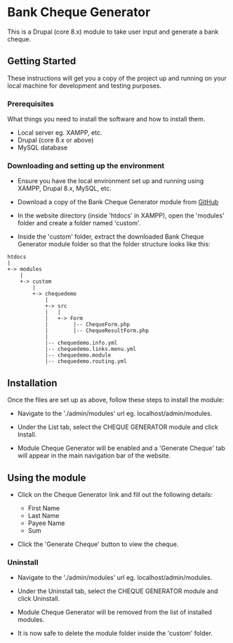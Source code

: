 # Bank Cheque Generator

This is a Drupal (core 8.x) module to take user input and generate a bank cheque.

## Getting Started

These instructions will get you a copy of the project up and running on your local machine for development and testing purposes.

### Prerequisites

What things you need to install the software and how to install them.

* Local server eg. XAMPP, etc.
* Drupal (core 8.x or above)
* MySQL database

### Downloading and setting up the environment

* Ensure you have the local environment set up and running using XAMPP, Drupal 8.x, MySQL, etc.

* Download a copy of the Bank Cheque Generator module from [GitHub](https://github.com/Jeshnil/bank-cheque-generator)

* In the website directory (inside 'htdocs' in XAMPP), open the 'modules' folder and create a folder named 'custom'.

* Inside the 'custom' folder, extract the downloaded Bank Cheque Generator module folder so that the folder structure looks like this:

```
htdocs 
|
+-> modules
    |
    +-> custom 
        |
        +-> chequedemo
            |
            +-> src
            |   |
            |   +-> Form
            |        |-- ChequeForm.php
            |        |-- ChequeResultForm.php
            |
            |-- chequedemo.info.yml
            |-- chequedemo.links.menu.yml
            |-- chequedemo.module
            |-- chequedemo.routing.yml
```


## Installation

Once the files are set up as above, follow these steps to install the module:

* Navigate to the './admin/modules' url eg. localhost/admin/modules.

* Under the List tab, select the CHEQUE GENERATOR module and click Install.

* Module Cheque Generator will be enabled and a 'Generate Cheque' tab will appear in the main navigation bar of the website.

## Using the module

* Click on the Cheque Generator link and fill out the following details:

    * First Name
    * Last Name
    * Payee Name
    * Sum

* Click the 'Generate Cheque' button to view the cheque.

### Uninstall

* Navigate to the './admin/modules' url eg. localhost/admin/modules.

* Under the Uninstall tab, select the CHEQUE GENERATOR module and click Uninstall.

* Module Cheque Generator will be removed from the list of installed modules.

* It is now safe to delete the module folder inside the 'custom' folder.

